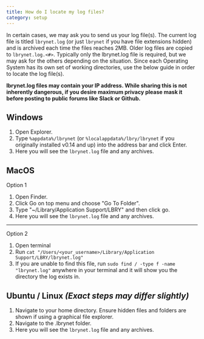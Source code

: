 ```yaml
---
title: How do I locate my log files?
category: setup
---
```


In certain cases, we may ask you to send us your log file(s).  The current log file is titled `lbrynet.log` (or just `lbrynet` if you have file extensions hidden) and is archived each time the files reaches 2MB. Older log files are copied to `lbrynet.log.<#>`. Typically only the lbrynet.log file is required, but we may ask for the others depending on the situation.  Since each Operating System has its own set of working directories, use the below guide in order to locate the log file(s).

 **lbrynet.log files may contain your IP address. While sharing this is not inherently dangerous, if you desire maximum privacy please mask it before posting to public forums like Slack or Github.**

## Windows
1. Open Explorer.
1. Type `%appdata%/lbrynet` (or `%localappdata%/lbry/lbrynet` if you originally installed v0.14 and up) into the address bar and click Enter.
2. Here you will see the `lbrynet.log` file and any archives.

## MacOS
Option 1
1. Open Finder.
1. Click Go on top menu and choose "Go To Folder".
1. Type "~/Library/Application Support/LBRY" and then click go.
2. Here you will see the `lbrynet.log` file and any archives.
---
Option 2
1. Open terminal
2. Run `cat "/Users/<your_username>/Library/Application Support/LBRY/lbrynet.log"`
3. If you are unable to find this file, run `sudo find / -type f -name "lbrynet.log"` anywhere in your terminal
 and it will show you the directory the log exists in.

## Ubuntu / Linux *(Exact steps may differ slightly)*
1. Navigate to your home directory. Ensure hidden files and folders are shown if using a graphical file explorer.
2. Navigate to the .lbrynet folder.
3. Here you will see the `lbrynet.log` file and any archives.
